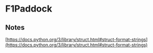 # F1Paddock

## Notes

[https://docs.python.org/3/library/struct.html#struct-format-strings](https://docs.python.org/3/library/struct.html#struct-format-strings)
